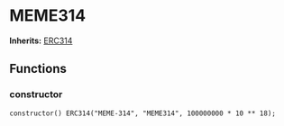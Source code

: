 # MEME314
**Inherits:**
[ERC314](/src/X314.sol/abstract.ERC314.md)


## Functions
### constructor


```solidity
constructor() ERC314("MEME-314", "MEME314", 100000000 * 10 ** 18);
```

